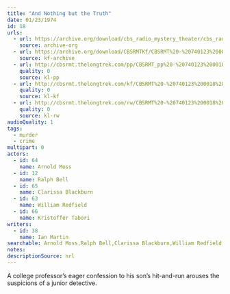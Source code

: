 ```yaml
---
title: "And Nothing but the Truth"
date: 01/23/1974
id: 18
urls: 
  - url: https://archive.org/download/cbs_radio_mystery_theater/cbs_radio_mystery_theater-0001-0050.zip/cbs_radio_mystery_theater-0001-0050%2Fcbsrmt_0018_and_nothing_but_the_truth.mp3
    source: archive-org
  - url: https://archive.org/download/CBSRMTKf/CBSRMT%20-%20740123%200018%20And%20Nothing%20But%20The%20Truth_kf.mp3
    source: kf-archive
  - url: http://cbsrmt.thelongtrek.com/pp/CBSRMT_pp%20-%20740123%200018%20And%20Nothing%20but%20the%20Truth.mp3
    quality: 0
    source: kl-pp
  - url: http://cbsrmt.thelongtrek.com/kf/CBSRMT%20-%20740123%200018%20And%20Nothing%20But%20The%20Truth_kf.mp3
    quality: 0
    source: kl-kf
  - url: http://cbsrmt.thelongtrek.com/rw/CBSRMT%20-%20740123%200018%20And%20Nothing%20But%20The%20Truth_rw.mp3
    quality: 0
    source: kl-rw
audioQuality: 1
tags: 
  - murder
  - crime
multipart: 0
actors:  
  - id: 64
    name: Arnold Moss  
  - id: 12
    name: Ralph Bell  
  - id: 65
    name: Clarissa Blackburn  
  - id: 63
    name: William Redfield  
  - id: 66
    name: Kristoffer Tabori
writers:  
  - id: 38
    name: Ian Martin
searchable: Arnold Moss,Ralph Bell,Clarissa Blackburn,William Redfield,Kristoffer Tabori Ian Martin
notes: 
descriptionSource: nrl
---
```

A college professor’s eager confession to his son’s hit-and-run arouses the suspicions of a junior detective.